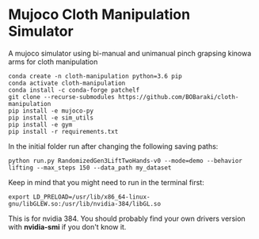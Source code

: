 # Mujoco Cloth Manipulation Simulator
A mujoco simulator using bi-manual and unimanual pinch grapsing kinowa arms for cloth manipulation

```
conda create -n cloth-manipulation python=3.6 pip
conda activate cloth-manipulation
conda install -c conda-forge patchelf
git clone --recurse-submodules https://github.com/BOBaraki/cloth-manipulation
pip install -e mujoco-py
pip install -e sim_utils
pip install -e gym
pip install -r requirements.txt
```

In the initial folder run after changing the following saving paths:
```
python run.py RandomizedGen3LiftTwoHands-v0 --mode=demo --behavior lifting --max_steps 150 --data_path my_dataset
```
Keep in mind that you might need to run in the terminal first:
```
export LD_PRELOAD=/usr/lib/x86_64-linux-gnu/libGLEW.so:/usr/lib/nvidia-384/libGL.so
```
This is for nvidia 384. You should probably find your own drivers version with **nvidia-smi** if you don't know it.
